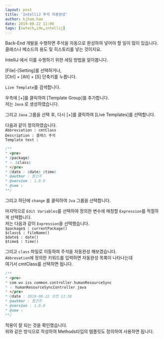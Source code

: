 ```yaml
---
layout: post
title: 'IntelliJ 주석 자동완성'
author: kjham.ham
date: 2019-08-22 11:00
tags: [swtech,ide,intellij]
---
```


Back-End 개발을 수행하면 주석을 자동으로 완성하여 넣어야 할 일이 많이 있습니다.  
클래스나 메소드의 용도 및 히스토리를 넣는 것이지요.  

IntelliJ 에서 이를 수행하기 위한 세팅 방법을 알아봅니다.  

[File]-[Setting]를 선택하거나,  
[Ctrl] + [Alt] + [S] 단축키를 누릅니다.  

`Live Template`를 검색합니다.  

우측에 [+]를 클릭하여 [Template Group]를 추가합니다.  
저는 `Java` 로 생성하였습니다.  

그리고 `Java` 그룹을 선택 후, 다시 [+]를 클릭하여 [Live Templates]를 선택합니다.  

다음과 같이 정의하였습니다.  
`Abbreviation : cmtClass`  
`Description : 클래스 주석`  
`Template text : `  
~~~java
/**
* <pre>
* $package$
* ㄴ $class$ 
* </pre>
* @date : $date$ $time$
* @author : 함건주
* @version : 1.0.0
* @see : 
**/
~~~

그리고 하단에 `change` 를 클릭하여 `Jva` 그룹을 선택합니다.  

마지막으로 `Edit Variables`를 선택하여 정의한 변수에 매칭할 `Expression`를 적절하게 선택합니다.  
저는 다음과 같이 `Expression`을 선택했습니다.  
`$package$ : currentPackage()`  
`$class$ : fileName()`  
`$date$ : date()`  
`$time$ : time()`  

그리고 `class` 파일로 이동하여 주석을 자동완성 해보겠습니다.  
`Abbrevation`에 정의한 키워드를 입력하면 자동완성 목록이 나타나는데  
여기서 cmtClass를 선택하면 됩니다.  
~~~java
/**
* <pre>
* com.wv.iss.common.controller.humanResourceSync
* ㄴ humanResourceSyncController.java 
* </pre>
* @date : 2019-08-22 오전 11:38
* @author : 함건주
* @version : 1.0.0
* @see : 
**/
~~~

적용이 잘 되는 것을 확인했습니다.  
위와 같은 방식으로 작성하여 Methods타입의 템플릿도 정의하여 사용하면 됩니다.  